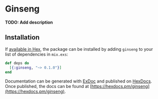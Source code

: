 # Ginseng

**TODO: Add description**

## Installation

If [available in Hex](https://hex.pm/docs/publish), the package can be installed
by adding `ginseng` to your list of dependencies in `mix.exs`:

```elixir
def deps do
  [{:ginseng, "~> 0.1.0"}]
end
```

Documentation can be generated with [ExDoc](https://github.com/elixir-lang/ex_doc)
and published on [HexDocs](https://hexdocs.pm). Once published, the docs can
be found at [https://hexdocs.pm/ginseng](https://hexdocs.pm/ginseng).

